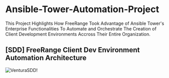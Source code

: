 # Ansible-Tower-Automation-Project
This Project Highlights How FreeRange Took Advantage of Ansible Tower's Enterprise Functionalities To Automate and Orchestrate The Creation of Client Development Environments Accross Their Entire Organization.

## [SDD] FreeRange Client Dev Environment Automation Architecture
![VenturaSDD!](https://lucid.app/publicSegments/view/cfc39b29-05a1-496e-8fef-68217ff8d802/image.png)